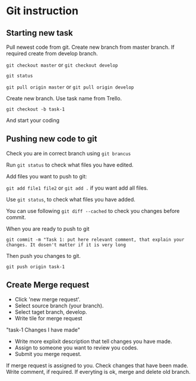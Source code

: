 # Git instruction

## Starting new task

Pull newest code from git. Create new branch from master branch. If required create from develop branch.

`git checkout master` or `git checkout develop`

`git status`

`git pull origin master` or `git pull origin develop`

Create new branch. Use task name from Trello.

`git checkout -b task-1`

And start your coding

## Pushing new code to git

Check you are in correct branch using `git brancus`

Run `git status` to check what files you have edited.

Add files you want to push to git:

`git add file1 file2` or  `git add .` if you want add all files.

Use `git status`, to check what files you have added.

You can use following `git diff --cached` to check you changes before commit.

When you are ready to push to git

`git commit -m "Task 1: put here relevant comment, that explain your changes. It dosen't matter if it is very long`

Then push you changes to git.

`git push origin task-1`


## Create Merge request
* Click 'new merge request'.
* Select source branch (your branch).
* Select taget branch, develop.
* Write tile for merge request 

"task-1 Changes I have made"
* Write more explixit description that tell changes you have made.
* Assign to someone you want to review you codes.
* Submit you merge request.

If merge request is assigned to you. 
Check changes that have been made.
Write comment, if required.
If everyting is ok, merge and delete old branch.

